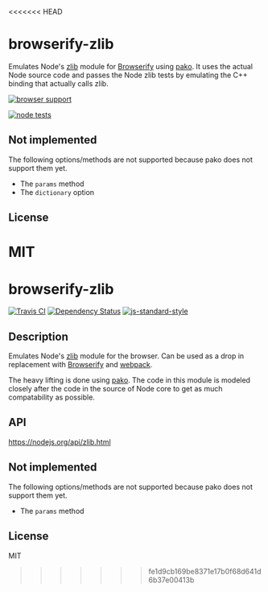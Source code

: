 <<<<<<< HEAD
# browserify-zlib

Emulates Node's [zlib](http://nodejs.org/api/zlib.html) module for [Browserify](http://browserify.org)
using [pako](https://github.com/nodeca/pako). It uses the actual Node source code and passes the Node zlib tests
by emulating the C++ binding that actually calls zlib.

[![browser support](https://ci.testling.com/devongovett/browserify-zlib.png)
](https://ci.testling.com/devongovett/browserify-zlib)

[![node tests](https://travis-ci.org/devongovett/browserify-zlib.svg)
](https://travis-ci.org/devongovett/browserify-zlib)

## Not implemented

The following options/methods are not supported because pako does not support them yet.

* The `params` method
* The `dictionary` option

## License

MIT
=======
# browserify-zlib

[![Travis CI](https://travis-ci.org/devongovett/browserify-zlib.svg?branch=master)](https://travis-ci.org/devongovett/browserify-zlib)
[![Dependency Status](https://david-dm.org/devongovett/browserify-zlib.svg?style=flat-square)](https://david-dm.org/devongovett/browserify-zlib) [![js-standard-style](https://img.shields.io/badge/code%20style-standard-brightgreen.svg?style=flat-square)](https://github.com/feross/standard)

## Description

Emulates Node's [zlib](https://nodejs.org/api/zlib.html) module for the browser. Can be used as a drop in replacement with [Browserify](http://browserify.org) and [webpack](http://webpack.github.io/).

The heavy lifting is done using [pako](https://github.com/nodeca/pako). The code in this module is modeled closely after the code in the source of Node core to get as much compatability as possible.

## API

https://nodejs.org/api/zlib.html

## Not implemented

The following options/methods are not supported because pako does not support them yet.

* The `params` method

## License

MIT
>>>>>>> fe1d9cb169be8371e17b0f68d641d6b37e00413b
